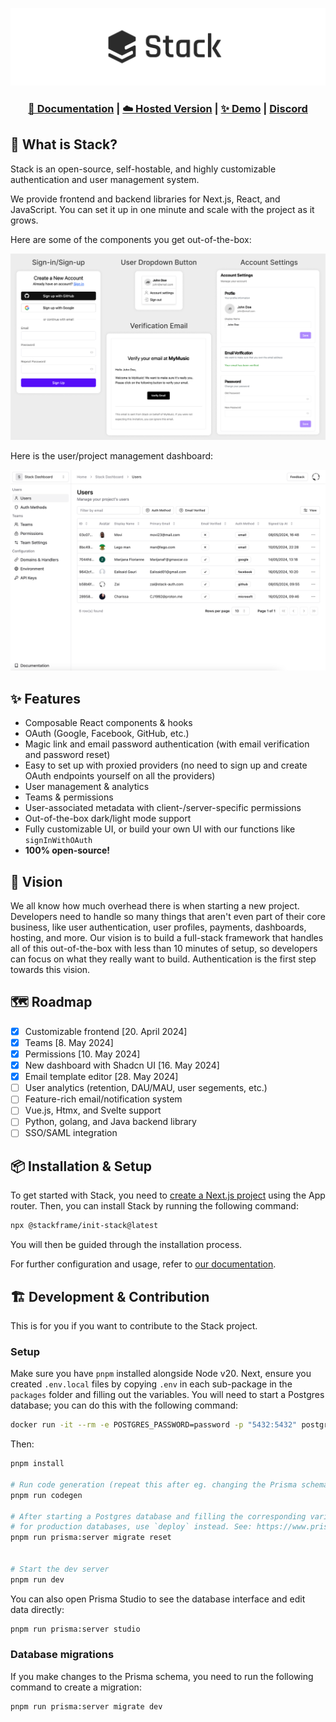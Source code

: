 ![Stack Logo](/assets/logo.png)

<h3 align="center">
    <a href="https://docs.stack-auth.com">📘 Documentation</a>
    | <a href="https://stack-auth.com/">☁️ Hosted Version</a>
    | <a href="https://demo.stack-auth.com/">✨ Demo</a>
    | <a href="https://discord.gg/pD4nyYyKrb">Discord</a>
</h4>

## 💬 What is Stack?

Stack is an open-source, self-hostable, and highly customizable authentication and user management system.

We provide frontend and backend libraries for Next.js, React, and JavaScript. You can set it up in one minute and scale with the project as it grows.

Here are some of the components you get out-of-the-box:

![Stack Sign Up Page](/assets/components.png)

Here is the user/project management dashboard:

![Stack Dashboard](/assets/dashboard.png)

## ✨ Features

- Composable React components & hooks
- OAuth (Google, Facebook, GitHub, etc.)
- Magic link and email password authentication (with email verification and password reset)
- Easy to set up with proxied providers (no need to sign up and create OAuth endpoints yourself on all the providers)
- User management & analytics
- Teams & permissions
- User-associated metadata with client-/server-specific permissions
- Out-of-the-box dark/light mode support
- Fully customizable UI, or build your own UI with our functions like `signInWithOAuth`
- **100% open-source!**

## 🔭 Vision

We all know how much overhead there is when starting a new project. Developers need to handle so many things that aren't even part of their core business, like user authentication, user profiles, payments, dashboards, hosting, and more. Our vision is to build a full-stack framework that handles all of this out-of-the-box with less than 10 minutes of setup, so developers can focus on what they really want to build. Authentication is the first step towards this vision.

## 🗺️ Roadmap

- [x] Customizable frontend [20. April 2024]
- [x] Teams [8. May 2024]
- [x] Permissions [10. May 2024]
- [x] New dashboard with Shadcn UI [16. May 2024]
- [x] Email template editor [28. May 2024] 
- [ ] User analytics (retention, DAU/MAU, user segements, etc.)
- [ ] Feature-rich email/notification system
- [ ] Vue.js, Htmx, and Svelte support
- [ ] Python, golang, and Java backend library
- [ ] SSO/SAML integration

## 📦 Installation & Setup

To get started with Stack, you need to [create a Next.js project](https://nextjs.org/docs/getting-started/installation) using the App router. Then, you can install Stack by running the following command:

```bash
npx @stackframe/init-stack@latest
```

You will then be guided through the installation process.

For further configuration and usage, refer to [our documentation](https://docs.stack-auth.com).

## 🏗️ Development & Contribution

This is for you if you want to contribute to the Stack project.

### Setup

Make sure you have `pnpm` installed alongside Node v20. Next, ensure you created `.env.local` files by copying `.env` in each sub-package in the `packages` folder and filling out the variables. You will need to start a Postgres database; you can do this with the following command:

```sh
docker run -it --rm -e POSTGRES_PASSWORD=password -p "5432:5432" postgres
```

Then:

```sh
pnpm install

# Run code generation (repeat this after eg. changing the Prisma schema)
pnpm run codegen

# After starting a Postgres database and filling the corresponding variables in .env.local, push the schema to the database:
# for production databases, use `deploy` instead. See: https://www.prisma.io/docs/orm/prisma-migrate/understanding-prisma-migrate/mental-model#prisma-migrate-in-a-staging-and-production-environment
pnpm run prisma:server migrate reset


# Start the dev server
pnpm run dev
```

You can also open Prisma Studio to see the database interface and edit data directly:

```sh
pnpm run prisma:server studio
```

### Database migrations

If you make changes to the Prisma schema, you need to run the following command to create a migration:

```sh
pnpm run prisma:server migrate dev
```
